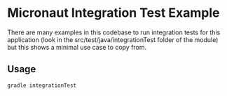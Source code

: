 # Micronaut Integration Test Example

There are many examples in this codebase to run integration tests for this application (look in the src/test/java/integrationTest folder of
the module) but this shows a minimal use case to copy from.

## Usage

```bash
gradle integrationTest
```
